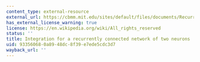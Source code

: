 ```yaml
---
content_type: external-resource
external_url: https://cbmm.mit.edu/sites/default/files/documents/Recurrent2CellNet_WoodsHole_Integration.m
has_external_license_warning: true
license: https://en.wikipedia.org/wiki/All_rights_reserved
status: ''
title: Integration for a recurrently connected network of two neurons
uid: 93356068-0a89-48dc-8f39-e7ede5cdc3d7
wayback_url: ''
---
```


